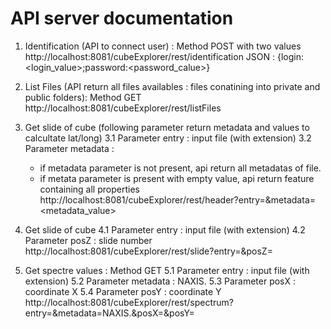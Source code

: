 # API server documentation

1. Identification (API to connect user) : Method POST with two values
http://localhost:8081/cubeExplorer/rest/identification
JSON : {login:<login_value>;password:<password_calue>}

2. List Files (API return all files availables : files conatining into private and public folders): Method GET
http://localhost:8081/cubeExplorer/rest/listFiles

3. Get slide of cube (following parameter return metadata and values to calcultate lat/long)
3.1 Parameter entry : input file (with extension)
3.2 Parameter metadata : 
    - if metadata parameter is not present, api return all metadatas of file.
    - if metata parameter is present with empty value, api return feature containing all properties 
http://localhost:8081/cubeExplorer/rest/header?entry=<file>&metadata=<metadata_value>

4. Get slide of cube
4.1 Parameter entry : input file (with extension)
4.2 Parameter posZ : slide number
http://localhost:8081/cubeExplorer/rest/slide?entry=<file>&posZ=<slideNumber>

5. Get spectre values : Method GET
5.1 Parameter entry : input file (with extension)
5.2 Parameter metadata : NAXIS.
5.3 Parameter posX : coordinate X
5.4 Parameter posY : coordinate Y
http://localhost:8081/cubeExplorer/rest/spectrum?entry=<file>&metadata=NAXIS.&posX=<x>&posY=<y>
